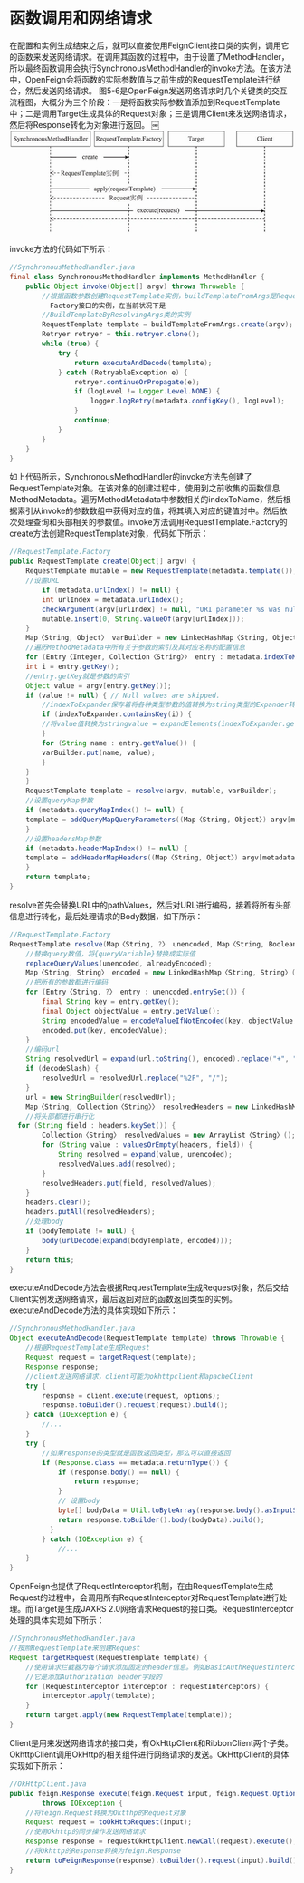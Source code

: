 # 函数调用和网络请求

在配置和实例生成结束之后，就可以直接使用FeignClient接口类的实例，调用它的函数来发送网络请求。在调用其函数的过程中，由于设置了MethodHandler，所以最终函数调用会执行SynchronousMethodHandler的invoke方法。在该方法中，OpenFeign会将函数的实际参数值与之前生成的RequestTemplate进行结合，然后发送网络请求。
图5-6是OpenFeign发送网络请求时几个关键类的交互流程图，大概分为三个阶段：一是将函数实际参数值添加到RequestTemplate中；二是调用Target生成具体的Request对象；三是调用Client来发送网络请求，然后将Response转化为对象进行返回。
￼![image-20201011142718257](../../../assets/image-20201011142718257.png)

invoke方法的代码如下所示：

```java
//SynchronousMethodHandler.java
final class SynchronousMethodHandler implements MethodHandler {
    public Object invoke(Object[] argv) throws Throwable {
        //根据函数参数创建RequestTemplate实例，buildTemplateFromArgs是RequestTemplate.
          Factory接口的实例，在当前状况下是
        //BuildTemplateByResolvingArgs类的实例
        RequestTemplate template = buildTemplateFromArgs.create(argv);
        Retryer retryer = this.retryer.clone();
        while (true) {
            try {
                return executeAndDecode(template);
            } catch (RetryableException e) {
                retryer.continueOrPropagate(e);
                if (logLevel != Logger.Level.NONE) {
                    logger.logRetry(metadata.configKey(), logLevel);
                }
                continue;
            }
        }
    }
}
```

如上代码所示，SynchronousMethodHandler的invoke方法先创建了RequestTemplate对象。在该对象的创建过程中，使用到之前收集的函数信息MethodMetadata。遍历MethodMetadata中参数相关的indexToName，然后根据索引从invoke的参数数组中获得对应的值，将其填入对应的键值对中。然后依次处理查询和头部相关的参数值。invoke方法调用RequestTemplate.Factory的create方法创建RequestTemplate对象，代码如下所示：

```java
//RequestTemplate.Factory
public RequestTemplate create(Object[] argv) {
    RequestTemplate mutable = new RequestTemplate(metadata.template());
    //设置URL
        if (metadata.urlIndex() != null) {
        int urlIndex = metadata.urlIndex();
        checkArgument(argv[urlIndex] != null, "URI parameter %s was null", urlIndex);
        mutable.insert(0, String.valueOf(argv[urlIndex]));
    }
    Map〈String, Object〉 varBuilder = new LinkedHashMap〈String, Object〉();
    //遍历MethodMetadata中所有关于参数的索引及其对应名称的配置信息
    for (Entry〈Integer, Collection〈String〉〉 entry : metadata.indexToName().entrySet()) {
    int i = entry.getKey();
    //entry.getKey就是参数的索引
    Object value = argv[entry.getKey()];
    if (value != null) { // Null values are skipped.
        //indexToExpander保存着将各种类型参数的值转换为string类型的Expander转换器
        if (indexToExpander.containsKey(i)) {
        //将value值转换为stringvalue = expandElements(indexToExpander.get(i), value);
        }
        for (String name : entry.getValue()) {
        varBuilder.put(name, value);
        }
    }
    }
    RequestTemplate template = resolve(argv, mutable, varBuilder);
    //设置queryMap参数
    if (metadata.queryMapIndex() != null) {
    template = addQueryMapQueryParameters((Map〈String, Object〉) argv[metadata.queryMapIndex()], template);
    }
    //设置headersMap参数
    if (metadata.headerMapIndex() != null) {
    template = addHeaderMapHeaders((Map〈String, Object〉) argv[metadata.headerMapIndex()], template);
    }
    return template;
}
```

resolve首先会替换URL中的pathValues，然后对URL进行编码，接着将所有头部信息进行转化，最后处理请求的Body数据，如下所示：

```java
//RequestTemplate.Factory
RequestTemplate resolve(Map〈String, ?〉 unencoded, Map〈String, Boolean〉 alreadyEncoded) {
    //替换query数值，将{queryVariable}替换成实际值
    replaceQueryValues(unencoded, alreadyEncoded);
    Map〈String, String〉 encoded = new LinkedHashMap〈String, String〉();
    //把所有的参数都进行编码
    for (Entry〈String, ?〉 entry : unencoded.entrySet()) {
        final String key = entry.getKey();
        final Object objectValue = entry.getValue();
        String encodedValue = encodeValueIfNotEncoded(key, objectValue, alreadyEncoded);
        encoded.put(key, encodedValue);
    }
    //编码url
    String resolvedUrl = expand(url.toString(), encoded).replace("+", "%20");
    if (decodeSlash) {
        resolvedUrl = resolvedUrl.replace("%2F", "/");
    }
    url = new StringBuilder(resolvedUrl);
    Map〈String, Collection〈String〉〉 resolvedHeaders = new LinkedHashMap〈String, Collection〈String〉〉();
    //将头部都进行串行化
  for (String field : headers.keySet()) {
        Collection〈String〉 resolvedValues = new ArrayList〈String〉();
        for (String value : valuesOrEmpty(headers, field)) {
            String resolved = expand(value, unencoded);
            resolvedValues.add(resolved);
        }
        resolvedHeaders.put(field, resolvedValues);
    }
    headers.clear();
    headers.putAll(resolvedHeaders);
    //处理body
    if (bodyTemplate != null) {
        body(urlDecode(expand(bodyTemplate, encoded)));
    }
    return this;
}
```

executeAndDecode方法会根据RequestTemplate生成Request对象，然后交给Client实例发送网络请求，最后返回对应的函数返回类型的实例。executeAndDecode方法的具体实现如下所示：

```java
//SynchronousMethodHandler.java
Object executeAndDecode(RequestTemplate template) throws Throwable {
    //根据RequestTemplate生成Request
    Request request = targetRequest(template);
    Response response;
    //client发送网络请求，client可能为okhttpclient和apacheClient
    try {
        response = client.execute(request, options);
        response.toBuilder().request(request).build();
    } catch (IOException e) {
        //...
    }
    try {
        //如果response的类型就是函数返回类型，那么可以直接返回
        if (Response.class == metadata.returnType()) {
            if (response.body() == null) {
                return response;
            }
            // 设置body
            byte[] bodyData = Util.toByteArray(response.body().asInputStream());
            return response.toBuilder().body(bodyData).build();
          }
        } catch (IOException e) {
            //...
    }
}


```

OpenFeign也提供了RequestInterceptor机制，在由RequestTemplate生成Request的过程中，会调用所有RequestInterceptor对RequestTemplate进行处理。而Target是生成JAXRS 2.0网络请求Request的接口类。RequestInterceptor处理的具体实现如下所示：

```java
//SynchronousMethodHandler.java
//按照RequestTemplate来创建Request
Request targetRequest(RequestTemplate template) {
    //使用请求拦截器为每个请求添加固定的header信息。例如BasicAuthRequestInterceptor，
    //它是添加Authorization header字段的
    for (RequestInterceptor interceptor : requestInterceptors) {
        interceptor.apply(template);
    }
    return target.apply(new RequestTemplate(template));
}
```

Client是用来发送网络请求的接口类，有OkHttpClient和RibbonClient两个子类。OkhttpClient调用OkHttp的相关组件进行网络请求的发送。OkHttpClient的具体实现如下所示：

```java
//OkHttpClient.java
public feign.Response execute(feign.Request input, feign.Request.Options options)
        throws IOException {
    //将feign.Request转换为Oktthp的Request对象
    Request request = toOkHttpRequest(input);
    //使用Okhttp的同步操作发送网络请求
    Response response = requestOkHttpClient.newCall(request).execute();
    //将Okhttp的Response转换为feign.Response
    return toFeignResponse(response).toBuilder().request(input).build();
}
```



